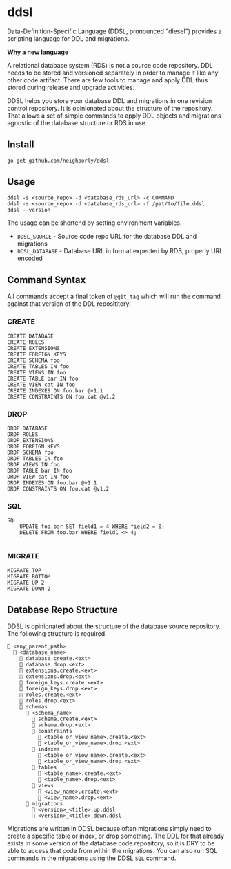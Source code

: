 # ddsl

Data-Definition-Specific Language (DDSL, pronounced "diesel") provides a scripting language for DDL and migrations. 

**Why a new language**

A relational database system (RDS) is not a source code repository. DDL needs to be stored and versioned separately
in order to manage it like any other code artifact. There are few tools to manage and apply DDL thus stored 
during release and upgrade activities.

DDSL helps you store your database DDL and migrations in one revision control repository. It is opinionated
about the structure of the repository. That allows a set of simple commands to apply DDL objects and migrations
agnostic of the database structure or RDS in use.

## Install

```$sh
go get github.com/neighborly/ddsl
```

## Usage

```$sh
ddsl -s <source_repo> -d <database_rds_url> -c COMMAND
ddsl -s <source_repo> -d <database_rds_url> -f /pat/to/file.ddsl
ddsl --version
```

The usage can be shortend by setting environment variables.

* `DDSL_SOURCE` - Source code repo URL for the database DDL and migrations
* `DDSL_DATABASE` - Database URL in format expected by RDS, properly URL encoded

## Command Syntax

All commands accept a final token of `@git_tag` which will run the command against that version of the DDL reposititory.

### CREATE
```
CREATE DATABASE
CREATE ROLES
CREATE EXTENSIONS
CREATE FOREIGN KEYS
CREATE SCHEMA foo 
CREATE TABLES IN foo 
CREATE VIEWS IN foo
CREATE TABLE bar IN foo
CREATE VIEW cat IN foo
CREATE INDEXES ON foo.bar @v1.1
CREATE CONSTRAINTS ON foo.cat @v1.2
```

### DROP
```
DROP DATABASE
DROP ROLES
DROP EXTENSIONS
DROP FOREIGN KEYS
DROP SCHEMA foo
DROP TABLES IN foo
DROP VIEWS IN foo
DROP TABLE bar IN foo
DROP VIEW cat IN foo
DROP INDEXES ON foo.bar @v1.1
DROP CONSTRAINTS ON foo.cat @v1.2
```

### SQL
```
SQL `
    UPDATE foo.bar SET field1 = 4 WHERE field2 = 0;
    DELETE FROM foo.bar WHERE field1 <> 4;
    `
```

### MIGRATE
```
MIGRATE TOP
MIGRATE BOTTOM
MIGRATE UP 2
MIGRATE DOWN 2
```

## Database Repo Structure

DDSL is opinionated about the structure of the database source repository.
The following structure is required.

```
📂 <any_parent_path>
  📂 <database_name>
    📄 database.create.<ext> 
    📄 database.drop.<ext>
    📄 extensions.create.<ext>
    📄 extensions.drop.<ext>
    📄 foreign_keys.create.<ext>  
    📄 foreign_keys.drop.<ext>
    📄 roles.create.<ext>
    📄 roles.drop.<ext>
    📂 schemas
      📂 <schema_name>
        📄 schema.create.<ext>
        📄 schema.drop.<ext>
        📂 constraints
          📄 <table_or_view_name>.create.<ext>
          📄 <table_or_view_name>.drop.<ext>
        📂 indexes
          📄 <table_or_view_name>.create.<ext>
          📄 <table_or_view_name>.drop.<ext>
        📂 tables
          📄 <table_name>.create.<ext>
          📄 <table_name>.drop.<ext>
        📂 views
          📄 <view_name>.create.<ext>
          📄 <view_name>.drop.<ext>
      📂 migrations
        📄 <version>_<title>.up.ddsl
        📄 <version>_<title>.down.ddsl
```

Migrations are written in DDSL because often migrations simply need to create a specific table
or index, or drop something. The DDL for that already exists in some version of the database 
code repository, so it is DRY to be able to access that code from within the migrations. You 
can also run SQL commands in the migrations using the DDSL `SQL` command.
